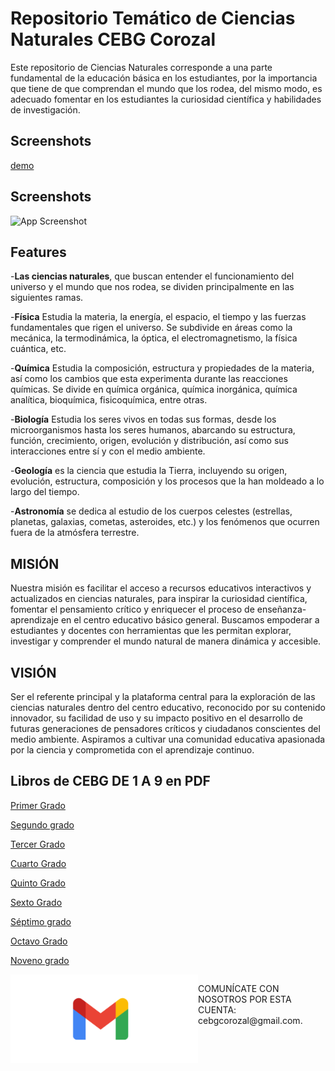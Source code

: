 
# Repositorio Temático de Ciencias Naturales CEBG Corozal

Este repositorio de Ciencias Naturales corresponde a una parte fundamental de la educación básica en los estudiantes, por la importancia que tiene de que comprendan el mundo que los rodea, del mismo modo, es adecuado fomentar en los estudiantes la curiosidad científica y habilidades de investigación.


## Screenshots

[demo](versel.app)


## Screenshots

![App Screenshot](https://via.placeholder.com/468x300?text=App+Screenshot+Here)


## Features

-**Las ciencias naturales**, que buscan entender el funcionamiento del universo y el mundo que nos rodea, se dividen principalmente en las siguientes ramas.

-**Física** Estudia la materia, la energía, el espacio, el tiempo y las fuerzas fundamentales que rigen el universo. Se subdivide en áreas como la mecánica, la termodinámica, la óptica, el electromagnetismo, la física cuántica, etc.

-**Química** Estudia la composición, estructura y propiedades de la materia, así como los cambios que esta experimenta durante las reacciones químicas.
Se divide en química orgánica, química inorgánica, química analítica, bioquímica, fisicoquímica, entre otras.

-**Biología**  Estudia los seres vivos en todas sus formas, desde los microorganismos hasta los seres humanos, abarcando su estructura, función, crecimiento, origen, evolución y distribución, así como sus interacciones entre sí y con el medio ambiente.

-**Geología** es la ciencia que estudia la Tierra, incluyendo su origen, evolución, estructura, composición y los procesos que la han moldeado a lo largo del tiempo.

-**Astronomía** se dedica al estudio de los cuerpos celestes (estrellas, planetas, galaxias, cometas, asteroides, etc.) y los fenómenos que ocurren fuera de la atmósfera terrestre.




## **MISIÓN**

Nuestra misión es facilitar el acceso a recursos educativos interactivos y actualizados en ciencias naturales, para inspirar la curiosidad científica, fomentar el pensamiento crítico y enriquecer el proceso de enseñanza-aprendizaje en el centro educativo básico general. Buscamos empoderar a estudiantes y docentes con herramientas que les permitan explorar, investigar y comprender el mundo natural de manera dinámica y accesible.

## **VISIÓN**

Ser el referente principal y la plataforma central para la exploración de las ciencias naturales dentro del centro educativo, reconocido por su contenido innovador, su facilidad de uso y su impacto positivo en el desarrollo de futuras generaciones de pensadores críticos y ciudadanos conscientes del medio ambiente. Aspiramos a cultivar una comunidad educativa apasionada por la ciencia y comprometida con el aprendizaje continuo.


## Libros de CEBG DE 1 A 9 en PDF

[Primer Grado](https://drive.google.com/file/d/1viiwBcKzywXSE6od_qoSvRJHTw0B7Wz4/view?usp=sharing)

[Segundo grado](https://drive.google.com/file/d/1F3gYYULF4rWqGS720HhJd9mxsEoRrejR/view?usp=sharing)

[Tercer Grado](https://drive.google.com/file/d/1mWFVspsextgk2JQnFuwXU-R0hiVY2hGj/view?usp=sharing)

[Cuarto Grado](https://drive.google.com/file/d/157XtwWYsbIetM2v4O-WnfMgzlzQq3QCj/view?usp=sharing)

[Quinto Grado](https://drive.google.com/file/d/1us_8pSYdWr-J_FqBBhAVEPR2QeOLXAhC/view?usp=sharing)

[Sexto Grado](https://drive.google.com/file/d/1LWVZDirEwn2dPvyO3mJolpYBb3AmDB6D/view?usp=sharing)

[Séptimo grado](https://drive.google.com/file/d/1G89mvLhdBRzBGUtpWAtgjItpys2cJiSM/view?usp=sharing)

[Octavo Grado](https://drive.google.com/file/d/1o6b7A0jJTu0JCrlfST_BKOgB-XilAj3C/view?usp=sharing)

[Noveno grado](https://drive.google.com/file/d/12-9-22HaVAaUQ1wiFNNPzDlZUdLTplVb/view?usp=sharing)



<div style="display: flex;">
      <img src="https://github.com/Anthony229q/Repositorio-Tem-tico/blob/main/gmail.png" alt="gmail" width="300">
      <p>COMUNÍCATE CON NOSOTROS POR ESTA CUENTA: cebgcorozal@gmail.com.</p>
    </div>


